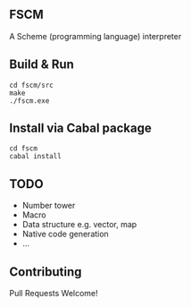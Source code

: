 ## FSCM

A Scheme (programming language) interpreter


## Build & Run
    cd fscm/src
    make
    ./fscm.exe

## Install via Cabal package
    cd fscm
    cabal install

## TODO

* Number tower
* Macro
* Data structure e.g. vector, map
* Native code generation
* ...

## Contributing

Pull Requests Welcome!
